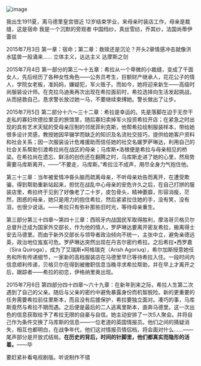 ![image](https://github.com/rasputin2020/Study_Note_data/assets/84896436/1b0b940c-a94b-4204-bc67-75618b4cfd2a)

 我出生1911夏，离马德里皇宫很近
12岁结束学业，来母亲时装店工作，母亲是裁缝，这是宿命
我是一个沉默的旁观者
中国绉纱，真丝雪纺，乔其纱，法国尚蒂伊蕾丝

2015年7月3日
第一章：宿命；第二章：救赎还是沉沦？开头2章情感冲击就像洪水猛兽一般涌来……
 立体主义，达达主义 达摩斯之剑  


2015年7月4日
第一部分的第三～十五章：希拉从一个卑微的小裁缝，变成了千面女人，先后经历了各种女性角色——公务员考生，巨额财产继承人，花花公子的情人，学院女老板，准妈妈，嫌疑犯，军火贩子。而如今，她将迎来新生——高级时尚服装设计师。在克拉乌迪奥再次出现在希拉面前时，希拉选择向生活发起挑战，从而拯救自己，恳求警长放过她一马，不要继续束缚她。警长做出了让步。

2015年7月5日
第二部分十六～三十二章：希拉是幸运的。先是落脚在迫于无奈干走私的寡妇坎德拉里亚的旅馆里，随后寡妇卖掉军火投资希拉开店；在紧急之时出现的具有艺术天赋的受母亲压制的邻居菲利克斯，他帮希拉绘制服装样本，带给她很多设计灵感，教授她因早辍学而缺乏的知识及名流社交技巧，提供给她客户资料和社会关系；因一次服装设计危难援助而信任她的社交名媛罗萨琳达，利用自己的社会关系帮助引渡希拉尚在战区的母亲；马库斯•洛根便是希拉与母亲相见的桥梁。在希拉尚在遗忘、鲜活的创伤还在翻腾之时，马库斯走进了她的心里，然局势需要马库斯离开。——“不要走，马库斯。”希拉泣不成声，用尽全身力气抱住他。

第三十三章：当年被爱情冲昏头脑而疏离母亲，不听母亲劝告而离开，在遭受欺骗，得到帮助重新站起来，担忧在战乱中心母亲的安危许久之后，在自己打拼的服装店里，希拉终于见到了好像老了二十岁，皮包骨头，精神萎靡，形容消瘦，茫然，困惑的母亲，她只是用力的抱住希拉，然后紧紧拉住她的手，没有笑，没有泪，也很少说话。——希拉只有弥补那些旧时光，等待母亲重生。

  第三部分第三十四章～第四十三章：西班牙内战国民军取得胜利，摩洛哥贝格贝尔总督升迁成为国家外交部长，作为他的情人，罗萨琳达要离开密友希拉，搬离得士安去马德里。而由于新外交部长与领导者政治倾向不统一，主张中立，避免亲德远英，政治地位岌岌可危。罗萨琳达突然出现在丹吉尔密约希拉。之后希拉•西罗嘉（Sira Quiroga），成为了艾瑞斯•阿格瑞克（Arish Agoriuq），希尔加斯授意她任务和所有传递细节，一家新的高档服装店在马德里早已等待希拉入住。一段时间内信息顺利传递，贝格贝尔在得到被撤职信息当晚寻求希拉帮助，并在早上才离开之后，跟踪者——希拉的初恋，伊格纳里奥出现。

2015年7月6日
第四部分四十四章～六十九章：在新年到来之际，希拉人生第二次遇到了自己的父亲。随后与父亲的密约中避免暴露身份而机智脱险。新的更重要的任务需要希拉前往里斯本，而且没有后援保护，希拉要独立面对。凑巧的事，马库斯竟然与希拉不期而遇。之后便是最后的二人逃离里斯本，直奔马德里。这一次出色的信息获取给予了希拉无限的自豪与自信。她主动安排了一次5人聚会。并将自己作为条件交换了马库斯的信息——一位老道的英国情报员。他们之间的猜疑消失，相互也都明白，在战争年代，他们这对情报员情侣档，将会面对什么……——尾声部分是开放式结局。__在历史的背后，时间的针脚里，他们都真实而隐形的活着。__——毕

要赶紧补看电视剧版。听说制作不错

